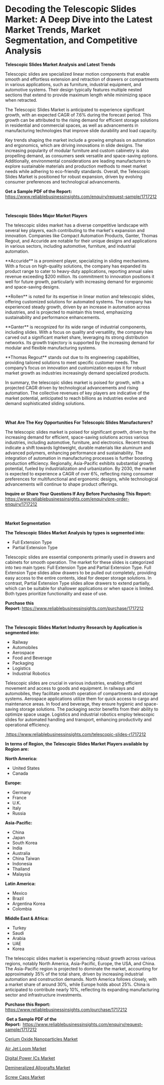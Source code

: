 <p><h1>Decoding the Telescopic Slides Market: A Deep Dive into the Latest Market Trends, Market Segmentation, and Competitive Analysis</h1></p><p><strong>Telescopic Slides Market Analysis and Latest Trends</strong></p>
<p><p>Telescopic slides are specialized linear motion components that enable smooth and effortless extension and retraction of drawers or compartments in various applications, such as furniture, industrial equipment, and automotive systems. Their design typically features multiple nested sections that extend to provide maximum length while minimizing space when retracted. </p><p>The Telescopic Slides Market is anticipated to experience significant growth, with an expected CAGR of 7.6% during the forecast period. This growth can be attributed to the rising demand for efficient storage solutions in residential and commercial spaces, as well as advancements in manufacturing technologies that improve slide durability and load capacity. </p><p>Key trends shaping the market include a growing emphasis on automation and ergonomics, which are driving innovations in slide designs. The increasing popularity of modular furniture and custom cabinetry is also propelling demand, as consumers seek versatile and space-saving options. Additionally, environmental considerations are leading manufacturers to explore sustainable materials and production methods to meet market needs while adhering to eco-friendly standards. Overall, the Telescopic Slides Market is positioned for robust expansion, driven by evolving consumer preferences and technological advancements.</p></p>
<p><strong>Get a Sample PDF of the Report:&nbsp;</strong> <a href="https://www.reliablebusinessinsights.com/enquiry/request-sample/1717212?utm_campaign=1471&utm_medium=2&utm_source=Github&utm_content=ia&utm_term=14102024&utm_id=telescopic-slides">https://www.reliablebusinessinsights.com/enquiry/request-sample/1717212</a></p>
<p>&nbsp;</p>
<p><strong>Telescopic Slides Major Market Players</strong></p>
<p><p>The telescopic slides market has a diverse competitive landscape with several key players, each contributing to the market's expansion and innovation. Companies like Compact Automation Products, Ganter, Thomas Regout, and Accuride are notable for their unique designs and applications in various sectors, including automotive, furniture, and industrial automation.</p><p>**Accuride** is a prominent player, specializing in sliding mechanisms. With a focus on high-quality solutions, the company has expanded its product range to cater to heavy-duty applications, reporting annual sales revenue exceeding $200 million. Its commitment to innovation positions it well for future growth, particularly with increasing demand for ergonomic and space-saving designs.</p><p>**Rollen** is noted for its expertise in linear motion and telescopic slides, offering customized solutions for automated systems. The company has experienced steady growth, driven by an increase in automation across industries, and is projected to maintain this trend, emphasizing sustainability and performance enhancements.</p><p>**Ganter** is recognized for its wide range of industrial components, including slides. With a focus on quality and versatility, the company has carved out a significant market share, leveraging its strong distribution networks. Its growth trajectory is supported by the increasing demand for modular and flexible manufacturing systems.</p><p>**Thomas Regout** stands out due to its engineering capabilities, providing tailored solutions to meet specific customer needs. The company’s focus on innovation and customization equips it for robust market growth as industries increasingly demand specialized products.</p><p>In summary, the telescopic slides market is poised for growth, with a projected CAGR driven by technological advancements and rising automation. The collective revenues of key players are indicative of the market potential, anticipated to reach billions as industries evolve and demand sophisticated sliding solutions.</p></p>
<p>&nbsp;</p>
<p><strong>What Are The Key Opportunities For Telescopic Slides Manufacturers?</strong></p>
<p><p>The telescopic slides market is poised for significant growth, driven by the increasing demand for efficient, space-saving solutions across various industries, including automotive, furniture, and electronics. Recent trends indicate a shift towards lightweight, durable materials like aluminum and advanced polymers, enhancing performance and sustainability. The integration of automation in manufacturing processes is further boosting production efficiency. Regionally, Asia-Pacific exhibits substantial growth potential, fueled by industrialization and urbanization. By 2030, the market is expected to experience a CAGR of over 6%, reflecting rising consumer preferences for multifunctional and ergonomic designs, while technological advancements will continue to shape product offerings.</p></p>
<p><strong>Inquire or Share Your Questions If Any Before Purchasing This Report:</strong> <a href="https://www.reliablebusinessinsights.com/enquiry/pre-order-enquiry/1717212?utm_campaign=1471&utm_medium=2&utm_source=Github&utm_content=ia&utm_term=14102024&utm_id=telescopic-slides">https://www.reliablebusinessinsights.com/enquiry/pre-order-enquiry/1717212</a></p>
<p>&nbsp;</p>
<p><strong>Market Segmentation</strong></p>
<p><strong>The Telescopic Slides Market Analysis by types is segmented into:</strong></p>
<p><ul><li>Full Extension Type</li><li>Partial Extension Type</li></ul></p>
<p><p>Telescopic slides are essential components primarily used in drawers and cabinets for smooth operation. The market for these slides is categorized into two main types: Full Extension Type and Partial Extension Type. Full Extension Type slides allow drawers to be pulled out completely, providing easy access to the entire contents, ideal for deeper storage solutions. In contrast, Partial Extension Type slides allow drawers to extend partially, which can be suitable for shallower applications or when space is limited. Both types prioritize functionality and ease of use.</p></p>
<p><strong>Purchase this Report:&nbsp;</strong><a href="https://www.reliablebusinessinsights.com/purchase/1717212?utm_campaign=1471&utm_medium=2&utm_source=Github&utm_content=ia&utm_term=14102024&utm_id=telescopic-slides">https://www.reliablebusinessinsights.com/purchase/1717212</a></p>
<p>&nbsp;</p>
<p><strong>The Telescopic Slides Market Industry Research by Application is segmented into:</strong></p>
<p><ul><li>Railway</li><li>Automobiles</li><li>Aerospace</li><li>Food and Beverage</li><li>Packaging</li><li>Logistics</li><li>Industrial Robotics</li></ul></p>
<p><p>Telescopic slides are crucial in various industries, enabling efficient movement and access to goods and equipment. In railways and automobiles, they facilitate smooth operation of compartments and storage systems. Aerospace applications utilize them for quick access to cargo and maintenance areas. In food and beverage, they ensure hygienic and space-saving storage solutions. The packaging sector benefits from their ability to optimize space usage. Logistics and industrial robotics employ telescopic slides for automated handling and transport, enhancing productivity and operational efficiency.</p></p>
<p><a href="https://www.reliablebusinessinsights.com/telescopic-slides-r1717212?utm_campaign=1471&utm_medium=2&utm_source=Github&utm_content=ia&utm_term=14102024&utm_id=telescopic-slides">&nbsp;https://www.reliablebusinessinsights.com/telescopic-slides-r1717212</a></p>
<p><strong>In terms of Region, the Telescopic Slides Market Players available by Region are:</strong></p>
<p>
    <p> <strong> North America: </strong>
        <ul>
            <li>United States</li>
            <li>Canada</li>
        </ul>
        </p> 
    <p> <strong> Europe: </strong>
        <ul>
            <li>Germany</li>
            <li>France</li>
            <li>U.K.</li>
            <li>Italy</li>
            <li>Russia</li>
        </ul>
        </p> 
    <p> <strong> Asia-Pacific: </strong>
        <ul>
            <li>China</li>
            <li>Japan</li>
            <li>South Korea</li>
            <li>India</li>
            <li>Australia</li>
            <li>China Taiwan</li>
            <li>Indonesia</li>
            <li>Thailand</li>
            <li>Malaysia</li>
        </ul>
        </p> 
    <p> <strong> Latin America: </strong>
        <ul>
            <li>Mexico</li>
            <li>Brazil</li>
            <li>Argentina Korea</li>
            <li>Colombia</li>
        </ul>
        </p> 
    <p> <strong> Middle East & Africa: </strong>
        <ul>
            <li>Turkey</li>
            <li>Saudi</li>
            <li>Arabia</li>
            <li>UAE</li>
            <li>Korea</li>
        </ul>
    </p>
    </p>
<p><p>The telescopic slides market is experiencing robust growth across various regions, notably North America, Asia-Pacific, Europe, the USA, and China. The Asia-Pacific region is projected to dominate the market, accounting for approximately 35% of the total share, driven by increasing industrial automation and construction demands. North America follows closely, with a market share of around 30%, while Europe holds about 25%. China is anticipated to contribute nearly 10%, reflecting its expanding manufacturing sector and infrastructure investments.</p></p>
<p><strong>Purchase this Report: </strong><a href="https://www.reliablebusinessinsights.com/purchase/1717212?utm_campaign=1471&utm_medium=2&utm_source=Github&utm_content=ia&utm_term=14102024&utm_id=telescopic-slides">https://www.reliablebusinessinsights.com/purchase/1717212</a></p>
<p>&nbsp;<strong>Get a Sample PDF of the Report:&nbsp;&nbsp;</strong><a href="https://www.reliablebusinessinsights.com/enquiry/request-sample/1717212?utm_campaign=1471&utm_medium=2&utm_source=Github&utm_content=ia&utm_term=14102024&utm_id=telescopic-slides">https://www.reliablebusinessinsights.com/enquiry/request-sample/1717212</a></p>
<p><strong></strong></p>
<p><p><a href="https://www.linkedin.com/pulse/cerium-oxide-nanoparticles-market-innovations-trends-comprehensive-k1foe?utm_campaign=1471&utm_medium=2&utm_source=Github&utm_content=ia&utm_term=14102024&utm_id=telescopic-slides">Cerium Oxide Nanoparticles Market</a></p><p><a href="https://www.linkedin.com/pulse/air-jet-loom-market-dynamics-application-types-emerging-trends-y9dte?utm_campaign=1471&utm_medium=2&utm_source=Github&utm_content=ia&utm_term=14102024&utm_id=telescopic-slides">Air Jet Loom Market</a></p><p><a href="https://www.linkedin.com/pulse/digital-power-ics-market-outlook-share-analysis-growth-trends-qwi9e?utm_campaign=1471&utm_medium=2&utm_source=Github&utm_content=ia&utm_term=14102024&utm_id=telescopic-slides">Digital Power ICs Market</a></p><p><a href="https://www.linkedin.com/pulse/global-demineralized-allografts-market-share-growth-opportunities-q4qpe?utm_campaign=1471&utm_medium=2&utm_source=Github&utm_content=ia&utm_term=14102024&utm_id=telescopic-slides">Demineralized Allografts Market</a></p><p><a href="https://www.linkedin.com/pulse/decoding-screw-caps-industry-dynamics-strategic-imperatives-xteke?utm_campaign=1471&utm_medium=2&utm_source=Github&utm_content=ia&utm_term=14102024&utm_id=telescopic-slides">Screw Caps Market</a></p></p>